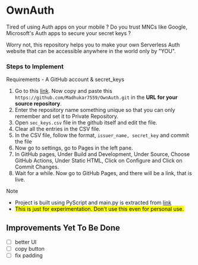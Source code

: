 # OwnAuth
Tired of using Auth apps on your mobile ? Do you trust MNCs like Google, Microsoft's Auth apps to secure your secret keys ?

Worry not, this repository helps you to make your own Serverless Auth website that can be accessible anywhere in the world only by "YOU".

### Steps to Implement
Requirements - A GitHub account & secret_keys
1. Go to this [link](https://github.com/new/import). Now copy and paste this `https://github.com/Madhukar7559/OwnAuth.git` in the <b>URL for your source repository</b>. 
2. Enter the repository name something unique so that you can only remember and set it to Private Repository.
3. Open `sec_keys.csv` file in the github itself and edit the file.
4. Clear all the entries in the CSV file.
5. In the CSV file, follow the format, `issuer_name, secret_key` and commit the file
6. Now go to settings, go to Pages in the left pane.
7. In GitHub pages, Under Build and Development, Under Source, Choose GitHub Actions, Under Static HTML, Click on Configure and Click on Commit Changes.
8. Wait for a while. Now go to GitHub Pages, and there will be a link, that is live.

Note
- Project is built using PyScript and main.py is extracted from [link](https://github.com/pyauth/pyotp/tree/develop/src/pyotp)
- <mark>This is just for experimentation. Don't use this even for personal use.<mark>


## Improvements Yet To Be Done
- [ ] better UI
- [ ] copy button
- [ ] fix padding
